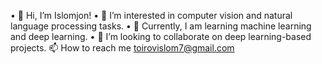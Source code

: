 • 👋 Hi, I’m Islomjon!
• 👀 I’m interested in computer vision and natural language processing tasks.
• 🌱 Currently, I am learning machine learning and deep learning.
• 💞️ I’m looking to collaborate on deep learning-based projects.
📫 How to reach me toirovislom7@gmail.com
